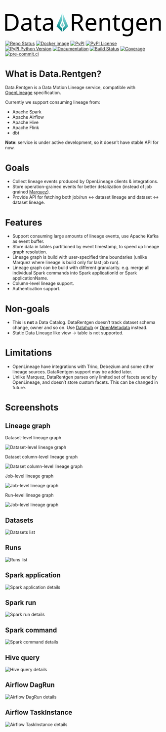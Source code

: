<!-- include raw <svg> instead of <image source=".svg"> to make attribute fill="..." change text color depending on documentation theme --><svg xmlns="http://www.w3.org/2000/svg" xmlns:xlink="http://www.w3.org/1999/xlink" fill="var(--color-foreground-primary, #000)" viewBox="0 0 738.371 157.536">
  <defs>
    <linearGradient id="b">
      <stop offset="0" stop-color="#00f9f9" stop-opacity=".686"/>
      <stop offset=".787" stop-color="#14ffff" stop-opacity="0"/>
    </linearGradient>
    <linearGradient id="c">
      <stop offset="0" stop-color="#54ffff" stop-opacity=".68"/>
      <stop offset="1" stop-color="#0aa" stop-opacity="0"/>
    </linearGradient>
    <linearGradient id="a">
      <stop offset="0" stop-color="#00b6b6" stop-opacity=".367"/>
      <stop offset="1" stop-color="teal" stop-opacity=".964"/>
    </linearGradient>
    <linearGradient xlink:href="#a" id="d" x1="113.173" x2="41.473" y1="54.253" y2="175.097" gradientTransform="translate(1176.507 138.785) scale(.48565)" gradientUnits="userSpaceOnUse"/>
    <radialGradient xlink:href="#b" id="e" cx="68.222" cy="6.54" r="25.748" fx="68.222" fy="6.54" gradientUnits="userSpaceOnUse" spreadMethod="reflect"/>
    <radialGradient xlink:href="#c" id="g" cx="73.64" cy="116.186" r="1.058" fx="73.64" fy="116.186" gradientTransform="matrix(.48565 0 0 35.65495 1176.595 -4002.167)" gradientUnits="userSpaceOnUse"/>
    <filter id="f" width="1.06" height="1.041" x="-.03" y="-.02" color-interpolation-filters="sRGB">
      <feGaussianBlur stdDeviation=".411"/>
    </filter>
  </defs>
  <path fill="url(#d)" d="m1210.952 151.89-26.281 61.158 26.157 25.908-.125-17.19-11.335-11.832 11.335-26.282zm2.695.066.25 31.762 11.333 26.28-11.334 11.834-.124 17.19 26.157-25.91z" transform="translate(-940.77 -102.7)"/>
  <path fill="#0ee" fill-opacity=".357" stroke="url(#e)" stroke-width="2.8" d="M92.715-1.282 71.05 6.554l21.585 8.054-22.133-6.394L83.23 27.417 69.082 9.234l-.99 23.018-.758-23.026-14.33 18.04L65.925 8.19 43.73 14.363l21.665-7.837L43.81-1.528l22.133 6.394-12.728-19.203L67.36 3.846l.99-23.018.758 23.027 14.33-18.04L70.52 4.889Z" filter="url(#f)" paint-order="fill markers stroke" style="mix-blend-mode:overlay" transform="translate(238.562 46.36) scale(.48565)"/>
  <path fill="#009f9f" fill-opacity=".498" d="m271.566 90.96-6.29 14.392 6.417 6.783 6.163-6.535z"/>
  <path fill="url(#g)" d="M1211.845 102.701h1.028v75.443h-1.028z" paint-order="fill markers stroke" style="mix-blend-mode:overlay" transform="translate(-940.77 -102.7)"/>
  <path d="M302.999 128.09q0 41.509-22.704 62.607-22.475 20.87-62.838 20.87H171.82V47.823h50.453q24.768 0 42.886 9.173 18.117 9.174 27.978 27.062Q303 101.716 303 128.09zm-21.787.688q0-32.795-16.283-47.931-16.053-15.365-45.637-15.365H192.46v128.426h22.245q66.507 0 66.507-65.13zM383.036 86.58q22.474 0 33.253 9.862 10.779 9.86 10.779 31.418v83.707H412.39l-3.898-17.43h-.918q-8.026 10.091-16.97 14.907-8.715 4.816-24.31 4.816-16.74 0-27.749-8.715-11.008-8.944-11.008-27.749 0-18.347 14.448-28.208 14.448-10.09 44.49-11.008l20.87-.688v-7.338q0-15.366-6.65-21.328-6.651-5.963-18.806-5.963-9.632 0-18.346 2.981-8.715 2.752-16.283 6.422l-6.192-15.136q8.027-4.358 19.035-7.34 11.008-3.21 22.933-3.21zm5.962 65.59q-22.933.917-31.877 7.338-8.714 6.421-8.714 18.117 0 10.32 6.192 15.136 6.42 4.816 16.282 4.816 15.595 0 25.915-8.485 10.32-8.715 10.32-26.603v-11.007Zm117.19 45.178q4.586 0 9.402-.688 4.816-.917 7.798-1.835v15.366q-3.21 1.605-9.174 2.522-5.962 1.147-11.466 1.147-9.632 0-17.888-3.21-8.027-3.44-13.072-11.697-5.045-8.256-5.045-23.162v-71.552h-17.43v-9.632l17.659-8.027 8.027-26.144h11.925v28.208h35.546v15.595h-35.546v71.093q0 11.237 5.275 16.741 5.503 5.275 13.989 5.275zM594.48 86.58q22.475 0 33.253 9.862 10.779 9.86 10.779 31.418v83.707h-14.677l-3.899-17.43h-.917q-8.027 10.091-16.971 14.907-8.715 4.816-24.31 4.816-16.74 0-27.749-8.715-11.008-8.944-11.008-27.749 0-18.347 14.448-28.208 14.448-10.09 44.491-11.008l20.87-.688v-7.338q0-15.366-6.651-21.328-6.651-5.963-18.806-5.963-9.632 0-18.346 2.981-8.715 2.752-16.283 6.422l-6.192-15.136q8.027-4.358 19.035-7.34 11.008-3.21 22.933-3.21zm5.963 65.59q-22.934.917-31.878 7.338-8.714 6.421-8.714 18.117 0 10.32 6.192 15.136 6.421 4.816 16.282 4.816 15.595 0 25.915-8.485 10.32-8.715 10.32-26.603v-11.007Z" aria-label="Data" font-family="Noto Sans" font-size="229.333" style="line-height:1.25;-inkscape-font-specification:'Noto Sans, Normal';text-align:center;white-space:pre" transform="translate(-83.444 28.104) scale(.48565)"/>
  <path d="M474.185 47.823q30.501 0 44.95 11.696 14.676 11.467 14.676 34.859 0 13.072-4.816 21.786-4.816 8.715-12.384 13.99-7.338 5.045-15.594 8.026l44.949 73.387h-24.08l-39.675-67.653h-32.565v67.653h-20.64V47.823Zm-1.147 17.888h-23.392v60.773h24.539q19.952 0 29.125-7.797 9.173-8.027 9.173-23.392 0-16.053-9.632-22.704-9.632-6.88-29.813-6.88zm143.333 20.64q15.824 0 27.062 6.88 11.466 6.88 17.429 19.493 6.192 12.384 6.192 29.126v12.154h-84.165q.458 20.87 10.549 31.877 10.32 10.78 28.667 10.78 11.696 0 20.64-2.065 9.173-2.293 18.805-6.421v17.658q-9.403 4.128-18.576 5.963-9.173 2.064-21.787 2.064-17.43 0-30.96-7.11-13.301-7.109-20.87-21.098-7.338-14.219-7.338-34.63 0-20.18 6.65-34.628 6.88-14.448 19.036-22.246 12.384-7.797 28.666-7.797zm-.23 16.512q-14.447 0-22.932 9.403-8.256 9.173-9.862 25.685h62.608q-.23-15.595-7.338-25.227-7.11-9.861-22.475-9.861zm141.27-16.512q22.016 0 33.253 10.779 11.237 10.549 11.237 34.4v80.037H781.95v-78.661q0-29.584-27.52-29.584-20.41 0-28.207 11.466-7.798 11.467-7.798 33.024v63.755h-20.181V88.644h16.283l2.98 16.742h1.148q5.962-9.632 16.512-14.22 10.549-4.815 22.245-4.815zm123.61 110.997q4.587 0 9.403-.688 4.816-.917 7.797-1.835v15.366q-3.21 1.605-9.173 2.522-5.963 1.147-11.467 1.147-9.632 0-17.888-3.21-8.026-3.44-13.072-11.697-5.045-8.256-5.045-23.162v-71.552h-17.43v-9.632l17.66-8.027 8.026-26.144h11.925v28.208h35.547v15.595h-35.547v71.093q0 11.237 5.275 16.741 5.504 5.275 13.99 5.275zm85.312-110.997q12.155 0 21.787 4.587 9.861 4.586 16.741 13.989h1.147l2.752-16.283h16.053v124.987q0 26.373-13.53 39.674-13.302 13.302-41.51 13.302-27.061 0-44.261-7.798v-18.576q18.117 9.632 45.408 9.632 15.824 0 24.768-9.402 9.173-9.174 9.173-25.227v-4.816q0-2.752.23-7.797.229-5.275.458-7.339h-.917q-12.384 18.576-38.07 18.576-23.85 0-37.38-16.741-13.302-16.742-13.302-46.784 0-29.355 13.301-46.555 13.53-17.43 37.152-17.43zm2.752 16.97q-15.365 0-23.85 12.385-8.486 12.154-8.486 34.858 0 22.704 8.256 34.859 8.486 11.925 24.539 11.925 18.576 0 27.061-9.861 8.485-10.09 8.485-32.336v-4.816q0-25.227-8.714-36.005-8.715-11.008-27.29-11.008zm142.187-16.97q15.824 0 27.06 6.88 11.468 6.88 17.43 19.493 6.192 12.384 6.192 29.126v12.154h-84.165q.459 20.87 10.55 31.877 10.32 10.78 28.666 10.78 11.696 0 20.64-2.065 9.173-2.293 18.805-6.421v17.658q-9.402 4.128-18.576 5.963-9.173 2.064-21.786 2.064-17.43 0-30.96-7.11-13.302-7.109-20.87-21.098-7.338-14.219-7.338-34.63 0-20.18 6.65-34.628 6.88-14.448 19.035-22.246 12.384-7.797 28.667-7.797zm-.23 16.512q-14.448 0-22.933 9.403-8.256 9.173-9.861 25.685h62.608q-.23-15.595-7.34-25.227-7.108-9.861-22.474-9.861zm141.27-16.512q22.015 0 33.252 10.779 11.238 10.549 11.238 34.4v80.037h-19.952v-78.661q0-29.584-27.52-29.584-20.41 0-28.208 11.466-7.797 11.467-7.797 33.024v63.755h-20.182V88.644h16.283l2.981 16.742h1.147q5.963-9.632 16.512-14.22 10.55-4.815 22.245-4.815z" aria-label="Rentgen" font-family="Noto Sans" font-size="229.333" style="line-height:1.25;-inkscape-font-specification:'Noto Sans, Normal';text-align:center;white-space:pre" transform="translate(108.58 28.058) scale(.48565)"/>
</svg>

[![Repo Status](https://www.repostatus.org/badges/latest/wip.svg)](https://www.repostatus.org/#wip) [![Docker image](https://img.shields.io/docker/v/mtsrus/data-rentgen?sort=semver&label=docker)](https://hub.docker.com/r/mtsrus/data-rentgen) [![PyPI](https://img.shields.io/pypi/v/data-rentgen)](https://pypi.org/project/data-rentgen/) [![PyPI License](https://img.shields.io/pypi/l/data-rentgen.svg)](https://github.com/MobileTeleSystems/data-rentgen/blob/develop/LICENSE.txt) [![PyPI Python Version](https://img.shields.io/pypi/pyversions/data-rentgen.svg)](https://badge.fury.io/py/data-rentgen) [![Documentation](https://readthedocs.org/projects/data-rentgen/badge/?version=stable)](https://data-rentgen.readthedocs.io/)
[![Build Status](https://github.com/MobileTeleSystems/data-rentgen/workflows/Tests/badge.svg)](https://github.com/MobileTeleSystems/data-rentgen/actions) [![Coverage](https://codecov.io/github/MobileTeleSystems/data-rentgen/graph/badge.svg?token=s0JztGZbq3)](https://codecov.io/github/MobileTeleSystems/data-rentgen) [![pre-commit.ci](https://results.pre-commit.ci/badge/github/MobileTeleSystems/data-rentgen/develop.svg)](https://results.pre-commit.ci/latest/github/MobileTeleSystems/data-rentgen/develop)

# What is Data.Rentgen?

Data.Rentgen is a Data Motion Lineage service, compatible with [OpenLineage](https://openlineage.io/) specification.

Currently we support consuming lineage from:

* Apache Spark
* Apache Airflow
* Apache Hive
* Apache Flink
* dbt

**Note**: service is under active development, so it doesn’t have stable API for now.

# Goals

* Collect lineage events produced by OpenLineage clients & integrations.
* Store operation-grained events for better detalization (instead of job grained [Marquez](https://marquezproject.ai/)).
* Provide API for fetching both job/run ↔ dataset lineage and dataset ↔ dataset lineage.

# Features

* Support consuming large amounts of lineage events, use Apache Kafka as event buffer.
* Store data in tables partitioned by event timestamp, to speed up lineage graph resolution.
* Lineage graph is build with user-specified time boundaries (unlike Marquez where lineage is build only for last job run).
* Lineage graph can be build with different granularity. e.g. merge all individual Spark commands into Spark applicationId or Spark applicationName.
* Column-level lineage support.
* Authentication support.

# Non-goals

* This is **not** a Data Catalog. DataRentgen doesn’t track dataset schema change, owner and so on. Use [Datahub](https://datahubproject.io/) or [OpenMetadata](https://open-metadata.org/) instead.
* Static Data Lineage like view → table is not supported.

# Limitations

* OpenLineage have integrations with Trino, Debezium and some other lineage sources. DataRentgen support may be added later.
* Unlike Marquez, DataRentgen parses only limited set of facets send by OpenLineage, and doesn’t store custom facets. This can be changed in future.

# Screenshots

## Lineage graph

Dataset-level lineage graph

![Dataset-level lineage graph](entities/dataset_lineage.png)

Dataset column-level lineage graph

![Dataset column-level lineage graph](entities/dataset_column_lineage.png)

Job-level lineage graph

![Job-level lineage graph](entities/job_lineage.png)

Run-level lineage graph

![Job-level lineage graph](entities/run_lineage.png)

## Datasets

![Datasets list](entities/dataset_list.png)

## Runs

![Runs list](entities/run_list.png)

## Spark application

![Spark application details](integrations/spark/job_details.png)

## Spark run

![Spark run details](integrations/spark/run_details.png)

## Spark command

![Spark command details](integrations/spark/operation_details.png)

## Hive query

![Hive query details](integrations/hive/operation_details.png)

## Airflow DagRun

![Airflow DagRun details](integrations/airflow/dag_run_details.png)

## Airflow TaskInstance

![Airflow TaskInstance details](integrations/airflow/task_run_details.png)
